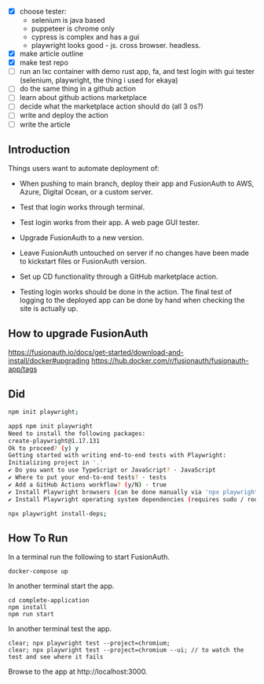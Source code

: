 - [x] choose tester:
  - selenium is java based
  - puppeteer is chrome only
  - cypress is complex and has a gui
  - playwright looks good - js. cross browser. headless.
- [x] make article outline
- [x] make test repo
- [ ] run an lxc container with demo rust app, fa, and test login with gui tester (selenium, playwright, the thing i used for ekaya)
- [ ] do the same thing in a github action
- [ ] learn about github actions marketplace
- [ ] decide what the marketplace action should do (all 3 os?)
- [ ] write and deploy the action
- [ ] write the article

## Introduction

Things users want to automate deployment of:
- When pushing to main branch, deploy their app and FusionAuth to AWS, Azure, Digital Ocean, or a custom server.
- Test that login works through terminal.
- Test login works from their app. A web page GUI tester.
- Upgrade FusionAuth to a new version.
- Leave FusionAuth untouched on server if no changes have been made to kickstart files or FusionAuth version.
- Set up CD functionality through a GitHub marketplace action.

- Testing login works should be done in the action. The final test of logging to the deployed app can be done by hand when checking the site is actually up.

## How to upgrade FusionAuth

https://fusionauth.io/docs/get-started/download-and-install/docker#upgrading
https://hub.docker.com/r/fusionauth/fusionauth-app/tags

## Did

```bash
npm init playwright;

app$ npm init playwright
Need to install the following packages:
create-playwright@1.17.131
Ok to proceed? (y) y
Getting started with writing end-to-end tests with Playwright:
Initializing project in '.'
✔ Do you want to use TypeScript or JavaScript? · JavaScript
✔ Where to put your end-to-end tests? · tests
✔ Add a GitHub Actions workflow? (y/N) · true
✔ Install Playwright browsers (can be done manually via 'npx playwright install')? (Y/n) · true
✔ Install Playwright operating system dependencies (requires sudo / root - can be done manually via 'sudo npx playwright install-deps')? (y/N) · false

npx playwright install-deps;
```

## How To Run

In a terminal run the following to start FusionAuth.

```shell
docker-compose up
```

In another terminal start the app.

```shell
cd complete-application
npm install
npm run start
```

In another terminal test the app.

```shell
clear; npx playwright test --project=chromium;
clear; npx playwright test --project=chromium --ui; // to watch the test and see where it fails
```

Browse to the app at http://localhost:3000.